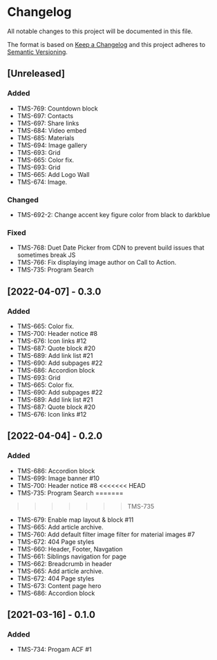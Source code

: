 # Changelog

All notable changes to this project will be documented in this file.

The format is based on [Keep a Changelog](http://keepachangelog.com/en/1.0.0/)
and this project adheres to [Semantic Versioning](http://semver.org/spec/v2.0.0.html).

## [Unreleased]

### Added
- TMS-769: Countdown block
- TMS-697: Contacts
- TMS-697: Share links
- TMS-684: Video embed
- TMS-685: Materials
- TMS-694: Image gallery
- TMS-693: Grid
- TMS-665: Color fix.
- TMS-693: Grid
- TMS-665: Add Logo Wall
- TMS-674: Image.

### Changed

- TMS-692-2: Change accent key figure color from black to darkblue
### Fixed

- TMS-768: Duet Date Picker from CDN to prevent build issues that sometimes break JS
- TMS-766: Fix displaying image author on Call to Action.
- TMS-735: Program Search

## [2022-04-07] - 0.3.0

### Added

- TMS-665: Color fix.
- TMS-700: Header notice #8
- TMS-676: Icon links #12
- TMS-687: Quote block #20
- TMS-689: Add link list #21
- TMS-690: Add subpages #22
- TMS-686: Accordion block
- TMS-693: Grid
- TMS-665: Color fix.
- TMS-690: Add subpages #22
- TMS-689: Add link list #21
- TMS-687: Quote block #20
- TMS-676: Icon links #12

## [2022-04-04] - 0.2.0

### Added

- TMS-686: Accordion block
- TMS-699: Image banner #10
- TMS-700: Header notice #8
<<<<<<< HEAD
- TMS-735: Program Search
=======
>>>>>>> TMS-735
- TMS-679: Enable map layout & block #11
- TMS-665: Add article archive.
- TMS-760: Add default filter image filter for material images #7
- TMS-672: 404 Page styles
- TMS-660: Header, Footer, Navgation
- TMS-661: Siblings navigation for page
- TMS-662: Breadcrumb in header
- TMS-665: Add article archive.
- TMS-672: 404 Page styles
- TMS-673: Content page hero
- TMS-686: Accordion block

## [2021-03-16] - 0.1.0

### Added

- TMS-734: Progam ACF #1
